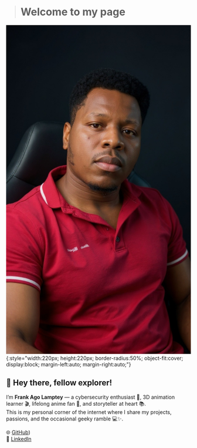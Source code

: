 
> # Welcome to my page
![Frank Ago Lamptey](/assets/images/frank.png){:style="width:220px; height:220px; border-radius:50%; object-fit:cover; display:block; margin-left:auto; margin-right:auto;"}

## 👋 Hey there, fellow explorer!

I’m **Frank Ago Lamptey** — a cybersecurity enthusiast 🔐, 3D animation learner 🎬, lifelong anime fan 🎌, and storyteller at heart 📚.  
This is my personal corner of the internet where I share my projects, passions, and the occasional geeky ramble 💻✨.

🌐 [GitHub](https://github.com/KitKat-Frankie))  
💼 [LinkedIn](https://www.linkedin.com/in/frank-lamptey-9346a4177)  
